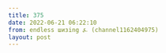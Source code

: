 ```yaml
---
title: 375
date: 2022-06-21 06:22:10
from: endless шизing ⍼ (channel1162404975)
layout: post
---
```



